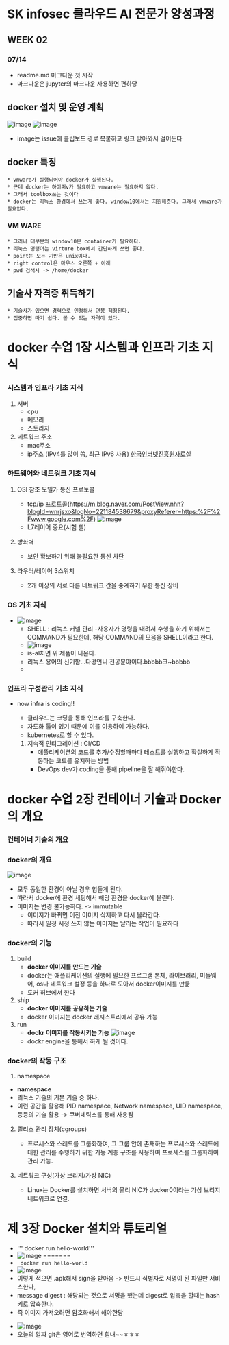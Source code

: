 # SK infosec 클라우드 AI 전문가 양성과정

## WEEK 02
### 07/14
* readme.md 마크다운 첫 시작
* 마크다운은 jupyter의 마크다운 사용하면 편하당

## docker 설치 및 운영 계획
![image](/uploads/4acbd46102919f769b48312216fc0111/image.png)
![image](/uploads/d21cee4a3aec09bf754f83bb1081ce35/image.png)
* image는 issue에 클립보드 경로 복붙하고 링크 받아와서 걸어둔다

## docker 특징
    * vmware가 실행되어야 docker가 실행된다.
    * 근데 docker는 하이퍼v가 필요하고 vmware는 필요하지 않다.
    * 그래서 toolbox쓰는 것이다
    * docker는 리눅스 환경에서 쓰는게 좋다. window10에서는 지원해준다. 그래서 vmware가 필요없다.
### VM WARE
    * 그러나 대부분의 window10은 container가 필요하다.
    * 리눅스 명령어는 virture box에서 간단하게 쓰면 좋다.
    * point는 모든 기반은 unix이다.
    * right control은 마우스 오른쪽 + 아래
    * pwd 검색시 -> /home/docker


## 기술사 자격증 취득하기
    * 기술사가 있으면 경력으로 인정해서 연봉 책정된다.
    * 집중하면 따기 쉽다. 볼 수 있는 자격이 있다.

# docker 수업 1장 시스템과 인프라 기초 지식

### 시스템과 인프라 기초 지식
1. 서버
    * cpu
    * 메모리
    * 스토리지
2. 네트워크 주소
    * mac주소
    * ip주소 (IPv4를 많이 씀, 최근 IPv6 사용)
    [한국인터넷진흥원자료실](https://www.kisa.or.kr/public/laws/laws3.jsp)
### 하드웨어와 네트워크 기초 지식
1. OSI 참조 모델가 통신 프로토콜
    * tcp/ip 프로토콜(https://m.blog.naver.com/PostView.nhn?blogId=wnrjsxo&logNo=221184538679&proxyReferer=https:%2F%2Fwww.google.com%2F)
    ![image](/uploads/0dae251da806c18d0ef3e2ffc3cc4bde/image.png)
    * L7레이어 중요(시험 삘)

2. 방화벽
    * 보안 확보하기 위해 불필요한 통신 차단
3. 라우터/레이어 3스위치
    * 2개 이상의 서로 다른 네트워크 간을 중계하기 우한 통신 장비

### OS 기초 지식
* ![image](/uploads/db2972022aff15918cee80d91623612f/image.png)
    * SHELL : 리눅스 커넬 관리
        -사용자가 명령을 내려서 수행을 하기 위해서는 COMMAND가 필요한데, 해당 COMMAND의 모음을 SHELL이라고 한다.
    * ![image](/uploads/8168dc73b34e1285093a0c65882cf262/image.png)
    * is-al치면 위 제품이 나온다.
    * 리눅스 용어의 신기함...다경언니 전공분야이다.bbbbb크~bbbbb
    * 
### 인프라 구성관리 기초 지식
* now infra is coding!!

    * 클라우드는 코딩을 통해 인프라를 구축한다.
    * 자도화 툴이 있기 때문에 이를 이용하여 가능하다.
    * kubernetes로 할 수 있다.

    1. 지속적 인티그레이션 : CI/CD
        * 애플리케이션의 코드를 추가/수정할때마다 테스트를 실행하고 확실하게 작동하는 코드를 유지하는 방법
        * DevOps dev가 coding을 통해 pipeline을 잘 해줘야한다.

# docker 수업 2장 컨테이너 기술과 Docker의 개요

### 컨테이너 기술의 개요
### docker의 개요
![image](/uploads/4c370b10c1b5490621d157f195ed1e2e/image.png)
* 모두 동일한 환경이 아닐 경우 힘들게 된다.
* 따라서 docker에 환경 세팅해서 해당 환경을 docker에 올린다.
* 이미지는 변경 불가능하다. -> immutable
    * 이미지가 바뀌면 이전 이미지 삭제하고 다시 올라간다.
    * 따라서 일정 시정 쓰지 않는 이미지는 날리는 작업이 필요하다
### docker의 기능
1. build
    * __docker 이미지를 만드는 기술__
    * docker는 애플리케이션의 실행에 필요한 프로그램 본체, 라이브러리, 미들웨어, os나 네트워크 설정 등을 하나로 모아서 docker이미지를 만듦
    * 도커 허브에서 한다
2. ship
    * __docker 이미지를 공유하는 기술__
    * docker 이미지는 docker 레지스트리에서 공유 가능
3. run
    * __dockr 이미지를 작동시키는 기능__
![image](/uploads/8ded5d5bac59e8d650d4c1191526c1f5/image.png)
    * dockr engine을 통해서 하게 될 것이다.

### docker의 작동 구조
1. namespace
* __namespace__
* 리눅스 기술의 기본 기술 중 하나.
* 이런 공간을 활용해 PID namespace, Network namespace, UID namespace, 등등의 기술 활용 -> 쿠버네틱스를 통해 사용됨

2. 릴리스 관리 장치(cgroups)
    * 프로세스와 스레드를 그룹화하여, 그 그룹 안에 존재하는 프로세스와 스레드에 대한 관리를 수행하기 위한 기능 계층 구조를 사용하여 프로세스를 그룹화하여 관리 가능. 

3. 네트워크 구성(가상 브리지/가상 NIC)
    * Linux는 Docker를 설치하면 서버의 물리 NIC가 docker0이라는 가상 브리지 네트워크로 연결. 

# 제 3장 Docker 설치와 튜토리얼
* ''' docker run hello-world'''
* ![image](/uploads/1c4067f364ad8df3dfe0503b88d3c8cc/image.png)
=======
* ``` docker run hello-world```
* ![image](/uploads/1c4067f364ad8df3dfe0503b88d3c8cc/image.png)
* 이렇게 적으면  .apk해서 sign을 받아옴 -> 반드시 식별자로 서명이 된 파일만 서비스한다,
* message digest : 해당되는 것으로 서명을 했는데 digest로 압축을 할때는 hash키로 압축한다.
* 즉 이미지 가져오려면 암호화해서 해야한당
- ![image](/uploads/f80b7fdb86a07da54a1292ec8d127d19/image.png)
- 오늘의 알짜 git은 영어로 번역하면 힘내~~ㅎㅎㅎ

